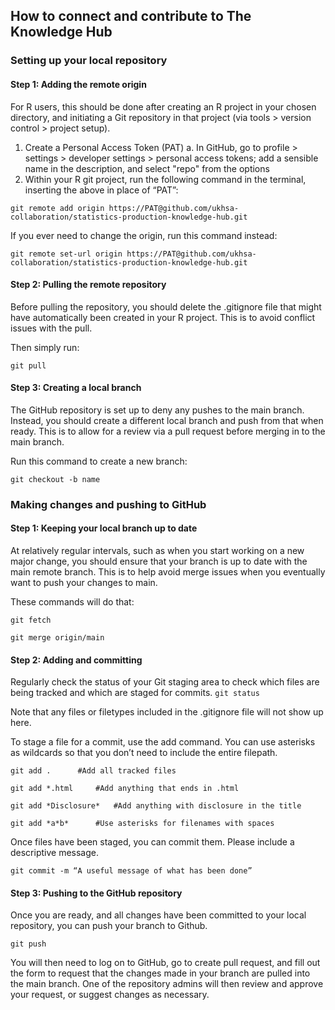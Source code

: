 ## How to connect and contribute to The Knowledge Hub

### Setting up your local repository

#### Step 1: Adding the remote origin

For R users, this should be done after creating an R project in your chosen directory, and initiating a Git repository in that project (via tools > version control > project setup).

1.	Create a Personal Access Token (PAT)
    a.	In GitHub, go to profile > settings > developer settings > personal access tokens; add a sensible name in the description, and select "repo" from the options
2.	Within your R git project, run the following command in the terminal, inserting the above in place of “PAT”: 

`git remote add origin https://PAT@github.com/ukhsa-collaboration/statistics-production-knowledge-hub.git`

If you ever need to change the origin, run this command instead:

`git remote set-url origin https://PAT@github.com/ukhsa-collaboration/statistics-production-knowledge-hub.git`


#### Step 2: Pulling the remote repository

Before pulling the repository, you should delete the .gitignore file that might have automatically been created in your R project. This is to avoid conflict issues with the pull. 

Then simply run: 

`git pull`


#### Step 3: Creating a local branch

The GitHub repository is set up to deny any pushes to the main branch. Instead, you should create a different local branch and push from that when ready. This is to allow for a review via a pull request before merging in to the main branch.

Run this command to create a new branch:

`git checkout -b name`

### Making changes and pushing to GitHub

#### Step 1: Keeping your local branch up to date

At relatively regular intervals, such as when you start working on a new major change, you should ensure that your branch is up to date with the main remote branch. This is to help avoid merge issues when you eventually want to push your changes to main. 

These commands will do that:

`git fetch`

`git merge origin/main`

#### Step 2: Adding and committing
Regularly check the status of your Git staging area to check which files are being tracked and which are staged for commits. 
`git status`

Note that any files or filetypes included in the .gitignore file will not show up here. 

To stage a file for a commit, use the add command. You can use asterisks as wildcards so that you don’t need to include the entire filepath.

`git add . 		#Add all tracked files`

`git add *.html		#Add anything that ends in .html`

`git add *Disclosure*	#Add anything with disclosure in the title`

`git add *a*b*		#Use asterisks for filenames with spaces`

Once files have been staged, you can commit them. Please include a descriptive message.

`git commit -m “A useful message of what has been done”`


#### Step 3: Pushing to the GitHub repository

Once you are ready, and all changes have been committed to your local repository, you can push your branch to Github. 

`git push`

You will then need to log on to GitHub, go to create pull request, and fill out the form to request that the changes made in your branch are pulled into the main branch. One of the repository admins will then review and approve your request, or suggest changes as necessary. 

